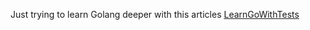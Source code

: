 Just trying to learn Golang deeper with this articles [LearnGoWithTests](https://quii.gitbook.io/learn-go-with-tests)

